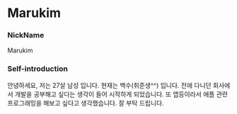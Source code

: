 Marukim
=======

### NickName
Marukim

### Self-introduction
안녕하세요, 저는 27살 남성 입니다.
현재는 백수(취준생^^) 입니다.
전에 다니던 회사에서 개발을 공부해고 싶다는 생각이 들어 시작하게 되었습니다.
또 앱등이라서 애플 관련 프로그래밍을 해보고 싶다고 생각했습니다.
잘 부탁 드립니다.
